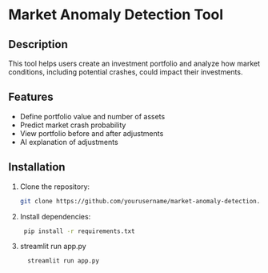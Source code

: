 # Market Anomaly Detection Tool

## Description
This tool helps users create an investment portfolio and analyze how market conditions, including potential crashes, could impact their investments.

## Features
- Define portfolio value and number of assets
- Predict market crash probability
- View portfolio before and after adjustments
- AI explanation of adjustments

## Installation
1. Clone the repository:
   ```bash
   git clone https://github.com/yourusername/market-anomaly-detection.git
2. Install dependencies:
   ```bash
    pip install -r requirements.txt
3. streamlit run app.py
    ```bash
      streamlit run app.py
